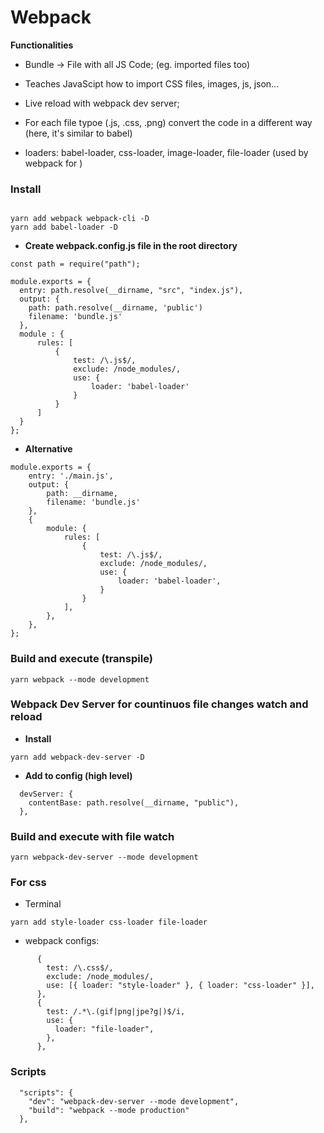# Webpack

**Functionalities**
* Bundle -> File with all JS Code; (eg. imported files too)
* Teaches JavaScipt how to import CSS files, images, js, json...
* Live reload with webpack dev server;
* For each file typoe (.js, .css, .png) convert the code in a different way (here, it's similar to babel)

* loaders: babel-loader, css-loader, image-loader, file-loader (used by webpack for )


### Install 
```

yarn add webpack webpack-cli -D
yarn add babel-loader -D

```




* **Create webpack.config.js file in the root directory**


```
const path = require("path");

module.exports = {
  entry: path.resolve(__dirname, "src", "index.js"),
  output: {
    path: path.resolve(__dirname, 'public')
    filename: 'bundle.js'  
  },
  module : {
      rules: [
          {
              test: /\.js$/,
              exclude: /node_modules/,
              use: {
                  loader: 'babel-loader'
              }
          }
      ]
  }
};

```


* **Alternative**

```
module.exports = {
    entry: './main.js',
    output: {
        path: __dirname,
        filename: 'bundle.js'
    },
    {
        module: {
            rules: [
                {
                    test: /\.js$/,
                    exclude: /node_modules/,
                    use: {
                        loader: 'babel-loader',
                    }
                }
            ],
        },
    },
};
```

### Build and execute (transpile)
```
yarn webpack --mode development
```

### Webpack Dev Server for countinuos file changes watch and reload

* **Install**
```
yarn add webpack-dev-server -D
```

* **Add to config (high level)**

```
  devServer: {
    contentBase: path.resolve(__dirname, "public"),
  },
```

### Build and execute with file watch
```
yarn webpack-dev-server --mode development
```



### For css

* Terminal
```
yarn add style-loader css-loader file-loader
```

* webpack configs:
```
      {
        test: /\.css$/,
        exclude: /node_modules/,
        use: [{ loader: "style-loader" }, { loader: "css-loader" }],
      },
      {
        test: /.*\.(gif|png|jpe?g|)$/i,
        use: {
          loader: "file-loader",
        },
      },

```



### Scripts

```
  "scripts": {
    "dev": "webpack-dev-server --mode development",
    "build": "webpack --mode production"
  },

```
